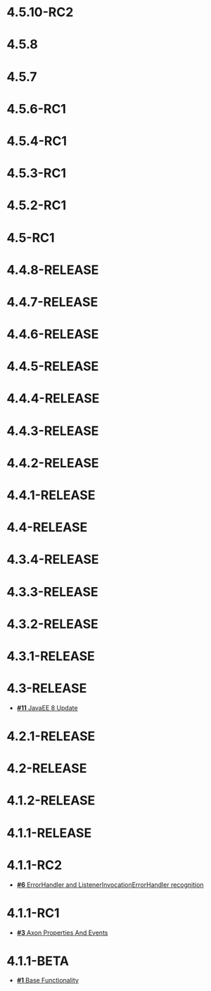 # 4.5.10-RC2

# 4.5.8

# 4.5.7

# 4.5.6-RC1

# 4.5.4-RC1

# 4.5.3-RC1

# 4.5.2-RC1

# 4.5-RC1

# 4.4.8-RELEASE

# 4.4.7-RELEASE

# 4.4.6-RELEASE

# 4.4.5-RELEASE

# 4.4.4-RELEASE

# 4.4.3-RELEASE

# 4.4.2-RELEASE

# 4.4.1-RELEASE

# 4.4-RELEASE

# 4.3.4-RELEASE

# 4.3.3-RELEASE

# 4.3.2-RELEASE

# 4.3.1-RELEASE

# 4.3-RELEASE

* [**#11** JavaEE 8 Update](https://github.com/Scalified/axonframework-cdi/issues/11)

# 4.2.1-RELEASE

# 4.2-RELEASE

# 4.1.2-RELEASE

# 4.1.1-RELEASE

# 4.1.1-RC2

* [**#6** ErrorHandler and ListenerInvocationErrorHandler recognition](https://github.com/Scalified/axonframework-cdi/issues/6)

# 4.1.1-RC1

* [**#3** Axon Properties And Events](https://github.com/Scalified/axonframework-cdi/issues/3)

# 4.1.1-BETA

* [**#1** Base Functionality](https://github.com/Scalified/axonframework-cdi/issues/1)
